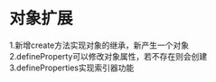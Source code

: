# 对象扩展  
1.新增create方法实现对象的继承，新产生一个对象  
2.defineProperty可以修改对象属性，若不存在则会创建  
3.defineProperties实现索引器功能  
  